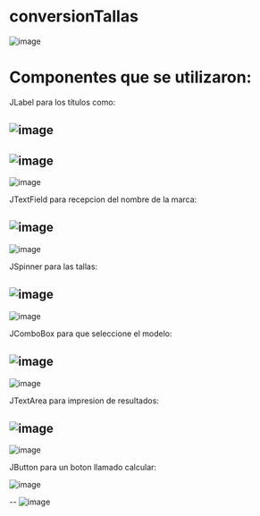 # conversionTallas
![image](https://user-images.githubusercontent.com/117754219/216830367-c07568b0-ea9e-44c8-9f40-99fc7a91034a.png)

# Componentes que se utilizaron:

JLabel para los títulos como:

![image](https://user-images.githubusercontent.com/117754219/216979737-bc5c0557-cbb5-4adf-a25b-2b86418b2bf3.png)
---
![image](https://user-images.githubusercontent.com/117754219/216980435-a6d5e3d8-7c52-4489-9ff5-ce43cac89a31.png)
---
![image](https://user-images.githubusercontent.com/117754219/216981439-b0de48e4-37de-42c0-a8e0-76fce71accde.png)



JTextField para recepcion del nombre de la marca:

![image](https://user-images.githubusercontent.com/117754219/216979962-d574ee16-0f92-4e4f-a3ed-ec836971388c.png)
---
![image](https://user-images.githubusercontent.com/117754219/216980490-500324c7-f9eb-42c8-8ebc-18aecc372f62.png)


JSpinner para las tallas:

![image](https://user-images.githubusercontent.com/117754219/216980109-2516888b-a812-44bb-a865-d0ab3a4dcfa5.png)
---
![image](https://user-images.githubusercontent.com/117754219/216980569-a583ae39-714d-48ea-aec3-b04e31379a39.png)


JComboBox para que seleccione el modelo:

![image](https://user-images.githubusercontent.com/117754219/216980228-23cb3e74-79af-4d9a-9bfc-c7ba699a406c.png)
---
![image](https://user-images.githubusercontent.com/117754219/216980623-21b12b6c-a5c4-4e26-b0d1-58cad0a28203.png)


JTextArea para impresion de resultados:

![image](https://user-images.githubusercontent.com/117754219/216980361-3e88e432-1381-49b3-9e53-94fb79d3f111.png)
---
![image](https://user-images.githubusercontent.com/117754219/216980735-23096687-9a76-4486-996c-d66cb0b5fcd3.png)


JButton para un boton llamado calcular:

![image](https://user-images.githubusercontent.com/117754219/216981298-9e32226f-c2f4-4ccd-af6b-f29414bd9383.png)

--
![image](https://user-images.githubusercontent.com/117754219/216980916-1f7f077f-f0d2-4d87-aa24-9680b9ec7b8f.png)






